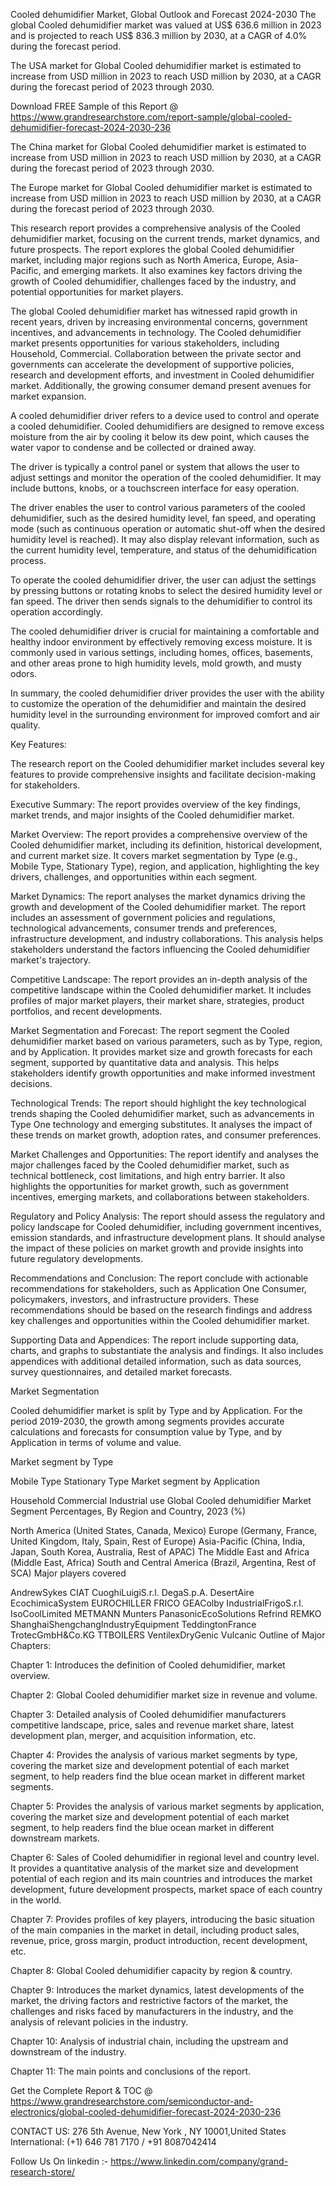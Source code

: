 Cooled dehumidifier Market, Global Outlook and Forecast 2024-2030
The global Cooled dehumidifier market was valued at US$ 636.6 million in 2023 and is projected to reach US$ 836.3 million by 2030, at a CAGR of 4.0% during the forecast period.

The USA market for Global Cooled dehumidifier market is estimated to increase from USD million in 2023 to reach USD million by 2030, at a CAGR during the forecast period of 2023 through 2030.

Download FREE Sample of this Report @ https://www.grandresearchstore.com/report-sample/global-cooled-dehumidifier-forecast-2024-2030-236

The China market for Global Cooled dehumidifier market is estimated to increase from USD million in 2023 to reach USD million by 2030, at a CAGR during the forecast period of 2023 through 2030.

The Europe market for Global Cooled dehumidifier market is estimated to increase from USD million in 2023 to reach USD million by 2030, at a CAGR during the forecast period of 2023 through 2030.

This research report provides a comprehensive analysis of the Cooled dehumidifier market, focusing on the current trends, market dynamics, and future prospects. The report explores the global Cooled dehumidifier market, including major regions such as North America, Europe, Asia-Pacific, and emerging markets. It also examines key factors driving the growth of Cooled dehumidifier, challenges faced by the industry, and potential opportunities for market players.

The global Cooled dehumidifier market has witnessed rapid growth in recent years, driven by increasing environmental concerns, government incentives, and advancements in technology. The Cooled dehumidifier market presents opportunities for various stakeholders, including Household, Commercial. Collaboration between the private sector and governments can accelerate the development of supportive policies, research and development efforts, and investment in Cooled dehumidifier market. Additionally, the growing consumer demand present avenues for market expansion.

A cooled dehumidifier driver refers to a device used to control and operate a cooled dehumidifier. Cooled dehumidifiers are designed to remove excess moisture from the air by cooling it below its dew point, which causes the water vapor to condense and be collected or drained away.

The driver is typically a control panel or system that allows the user to adjust settings and monitor the operation of the cooled dehumidifier. It may include buttons, knobs, or a touchscreen interface for easy operation.

The driver enables the user to control various parameters of the cooled dehumidifier, such as the desired humidity level, fan speed, and operating mode (such as continuous operation or automatic shut-off when the desired humidity level is reached). It may also display relevant information, such as the current humidity level, temperature, and status of the dehumidification process.

To operate the cooled dehumidifier driver, the user can adjust the settings by pressing buttons or rotating knobs to select the desired humidity level or fan speed. The driver then sends signals to the dehumidifier to control its operation accordingly.

The cooled dehumidifier driver is crucial for maintaining a comfortable and healthy indoor environment by effectively removing excess moisture. It is commonly used in various settings, including homes, offices, basements, and other areas prone to high humidity levels, mold growth, and musty odors.

In summary, the cooled dehumidifier driver provides the user with the ability to customize the operation of the dehumidifier and maintain the desired humidity level in the surrounding environment for improved comfort and air quality.

Key Features:

The research report on the Cooled dehumidifier market includes several key features to provide comprehensive insights and facilitate decision-making for stakeholders.

Executive Summary: The report provides overview of the key findings, market trends, and major insights of the Cooled dehumidifier market.

Market Overview: The report provides a comprehensive overview of the Cooled dehumidifier market, including its definition, historical development, and current market size. It covers market segmentation by Type (e.g., Mobile Type, Stationary Type), region, and application, highlighting the key drivers, challenges, and opportunities within each segment.

Market Dynamics: The report analyses the market dynamics driving the growth and development of the Cooled dehumidifier market. The report includes an assessment of government policies and regulations, technological advancements, consumer trends and preferences, infrastructure development, and industry collaborations. This analysis helps stakeholders understand the factors influencing the Cooled dehumidifier market's trajectory.

Competitive Landscape: The report provides an in-depth analysis of the competitive landscape within the Cooled dehumidifier market. It includes profiles of major market players, their market share, strategies, product portfolios, and recent developments.

Market Segmentation and Forecast: The report segment the Cooled dehumidifier market based on various parameters, such as by Type, region, and by Application. It provides market size and growth forecasts for each segment, supported by quantitative data and analysis. This helps stakeholders identify growth opportunities and make informed investment decisions.

Technological Trends: The report should highlight the key technological trends shaping the Cooled dehumidifier market, such as advancements in Type One technology and emerging substitutes. It analyses the impact of these trends on market growth, adoption rates, and consumer preferences.

Market Challenges and Opportunities: The report identify and analyses the major challenges faced by the Cooled dehumidifier market, such as technical bottleneck, cost limitations, and high entry barrier. It also highlights the opportunities for market growth, such as government incentives, emerging markets, and collaborations between stakeholders.

Regulatory and Policy Analysis: The report should assess the regulatory and policy landscape for Cooled dehumidifier, including government incentives, emission standards, and infrastructure development plans. It should analyse the impact of these policies on market growth and provide insights into future regulatory developments.

Recommendations and Conclusion: The report conclude with actionable recommendations for stakeholders, such as Application One Consumer, policymakers, investors, and infrastructure providers. These recommendations should be based on the research findings and address key challenges and opportunities within the Cooled dehumidifier market.

Supporting Data and Appendices: The report include supporting data, charts, and graphs to substantiate the analysis and findings. It also includes appendices with additional detailed information, such as data sources, survey questionnaires, and detailed market forecasts.

Market Segmentation

Cooled dehumidifier market is split by Type and by Application. For the period 2019-2030, the growth among segments provides accurate calculations and forecasts for consumption value by Type, and by Application in terms of volume and value.

Market segment by Type

Mobile Type
Stationary Type
Market segment by Application

Household
Commercial
Industrial use
Global Cooled dehumidifier Market Segment Percentages, By Region and Country, 2023 (%)

North America (United States, Canada, Mexico)
Europe (Germany, France, United Kingdom, Italy, Spain, Rest of Europe)
Asia-Pacific (China, India, Japan, South Korea, Australia, Rest of APAC)
The Middle East and Africa (Middle East, Africa)
South and Central America (Brazil, Argentina, Rest of SCA)
Major players covered

AndrewSykes
CIAT
CuoghiLuigiS.r.l.
DegaS.p.A.
DesertAire
EcochimicaSystem
EUROCHILLER
FRICO
GEAColby
IndustrialFrigoS.r.l.
IsoCoolLimited
METMANN
Munters
PanasonicEcoSolutions
Refrind
REMKO
ShanghaiShengchangIndustryEquipment
TeddingtonFrance
TrotecGmbH&Co.KG
TTBOILERS
VentilexDryGenic
Vulcanic
Outline of Major Chapters:

Chapter 1: Introduces the definition of Cooled dehumidifier, market overview.

Chapter 2: Global Cooled dehumidifier market size in revenue and volume.

Chapter 3: Detailed analysis of Cooled dehumidifier manufacturers competitive landscape, price, sales and revenue market share, latest development plan, merger, and acquisition information, etc.

Chapter 4: Provides the analysis of various market segments by type, covering the market size and development potential of each market segment, to help readers find the blue ocean market in different market segments.

Chapter 5: Provides the analysis of various market segments by application, covering the market size and development potential of each market segment, to help readers find the blue ocean market in different downstream markets.

Chapter 6: Sales of Cooled dehumidifier in regional level and country level. It provides a quantitative analysis of the market size and development potential of each region and its main countries and introduces the market development, future development prospects, market space of each country in the world.

Chapter 7: Provides profiles of key players, introducing the basic situation of the main companies in the market in detail, including product sales, revenue, price, gross margin, product introduction, recent development, etc.

Chapter 8: Global Cooled dehumidifier capacity by region & country.

Chapter 9: Introduces the market dynamics, latest developments of the market, the driving factors and restrictive factors of the market, the challenges and risks faced by manufacturers in the industry, and the analysis of relevant policies in the industry.

Chapter 10: Analysis of industrial chain, including the upstream and downstream of the industry.

Chapter 11: The main points and conclusions of the report.

Get the Complete Report & TOC @ https://www.grandresearchstore.com/semiconductor-and-electronics/global-cooled-dehumidifier-forecast-2024-2030-236

CONTACT US:
276 5th Avenue, New York , NY 10001,United States
International: (+1) 646 781 7170 / +91 8087042414

Follow Us On linkedin :- https://www.linkedin.com/company/grand-research-store/
